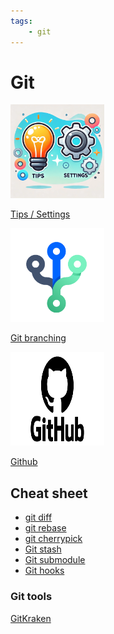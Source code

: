 ```yaml
---
tags:
    - git
---
```



# Git

<div class="grid-container">
    <div class="grid-item">
        <a href="tips_settings">
        <img src="/assets/images/tips_and_settings.png" width="150" height="150">
        <p>Tips / Settings</p>
        </a>
    </div>
    <div class="grid-item">
    <a href="branching">
        <img src="images/git_flow.png" width="150" height="150">
        <p>Git branching</p>
        </a>
    </div>
    <div class="grid-item">
         <a href="github">
        <img src="images/github.png" width="150" height="150">
        <p>Github</p>
        </a>
    </div>
    
</div>

##  Cheat sheet
- [git diff](git_diff.md)
- [git rebase](git_rebase.md)
- [git cherrypick](git_cherrypick.md)
- [Git stash](git_stash.md)
- [Git submodule](git_submodule.md)
- [Git hooks](git_hooks.md)


### Git tools
[GitKraken](https://www.gitkraken.com/download)